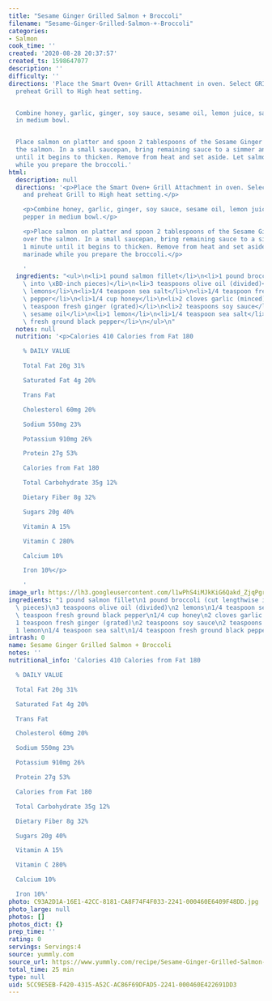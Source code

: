 ```yaml
---
title: "Sesame Ginger Grilled Salmon + Broccoli"
filename: "Sesame-Ginger-Grilled-Salmon-+-Broccoli"
categories:
- Salmon
cook_time: ''
created: '2020-08-28 20:37:57'
created_ts: 1598647077
description: ''
difficulty: ''
directions: 'Place the Smart Oven+ Grill Attachment in oven. Select GRILL Mode and
  preheat Grill to High heat setting.


  Combine honey, garlic, ginger, soy sauce, sesame oil, lemon juice, salt and pepper
  in medium bowl.


  Place salmon on platter and spoon 2 tablespoons of the Sesame Ginger Sauce over
  the salmon. In a small saucepan, bring remaining sauce to a simmer and cook 1 minute
  until it begins to thicken. Remove from heat and set aside. Let salmon marinade
  while you prepare the broccoli.'
html:
  description: null
  directions: '<p>Place the Smart Oven+ Grill Attachment in oven. Select GRILL Mode
    and preheat Grill to High heat setting.</p>

    <p>Combine honey, garlic, ginger, soy sauce, sesame oil, lemon juice, salt and
    pepper in medium bowl.</p>

    <p>Place salmon on platter and spoon 2 tablespoons of the Sesame Ginger Sauce
    over the salmon. In a small saucepan, bring remaining sauce to a simmer and cook
    1 minute until it begins to thicken. Remove from heat and set aside. Let salmon
    marinade while you prepare the broccoli.</p>

    '
  ingredients: "<ul>\n<li>1 pound salmon fillet</li>\n<li>1 pound broccoli (cut lengthwise\
    \ into \xBD-inch pieces)</li>\n<li>3 teaspoons olive oil (divided)</li>\n<li>2\
    \ lemons</li>\n<li>1/4 teaspoon sea salt</li>\n<li>1/4 teaspoon fresh ground black\
    \ pepper</li>\n<li>1/4 cup honey</li>\n<li>2 cloves garlic (minced)</li>\n<li>1\
    \ teaspoon fresh ginger (grated)</li>\n<li>2 teaspoons soy sauce</li>\n<li>2 teaspoons\
    \ sesame oil</li>\n<li>1 lemon</li>\n<li>1/4 teaspoon sea salt</li>\n<li>1/4 teaspoon\
    \ fresh ground black pepper</li>\n</ul>\n"
  notes: null
  nutrition: '<p>Calories 410 Calories from Fat 180

    % DAILY VALUE

    Total Fat 20g 31%

    Saturated Fat 4g 20%

    Trans Fat

    Cholesterol 60mg 20%

    Sodium 550mg 23%

    Potassium 910mg 26%

    Protein 27g 53%

    Calories from Fat 180

    Total Carbohydrate 35g 12%

    Dietary Fiber 8g 32%

    Sugars 20g 40%

    Vitamin A 15%

    Vitamin C 280%

    Calcium 10%

    Iron 10%</p>

    '
image_url: https://lh3.googleusercontent.com/l1wPhS4iMJkKiG6Qakd_ZjqPgrE_3kqlle89FFMMOeARl_OsMwdXlqVHVygnrtG299Uzu40LJZ97ORAVsKWiQrU=s640-c-rj-v1-e365
ingredients: "1 pound salmon fillet\n1 pound broccoli (cut lengthwise into \xBD-inch\
  \ pieces)\n3 teaspoons olive oil (divided)\n2 lemons\n1/4 teaspoon sea salt\n1/4\
  \ teaspoon fresh ground black pepper\n1/4 cup honey\n2 cloves garlic (minced)\n\
  1 teaspoon fresh ginger (grated)\n2 teaspoons soy sauce\n2 teaspoons sesame oil\n\
  1 lemon\n1/4 teaspoon sea salt\n1/4 teaspoon fresh ground black pepper"
intrash: 0
name: Sesame Ginger Grilled Salmon + Broccoli
notes: ''
nutritional_info: 'Calories 410 Calories from Fat 180

  % DAILY VALUE

  Total Fat 20g 31%

  Saturated Fat 4g 20%

  Trans Fat

  Cholesterol 60mg 20%

  Sodium 550mg 23%

  Potassium 910mg 26%

  Protein 27g 53%

  Calories from Fat 180

  Total Carbohydrate 35g 12%

  Dietary Fiber 8g 32%

  Sugars 20g 40%

  Vitamin A 15%

  Vitamin C 280%

  Calcium 10%

  Iron 10%'
photo: C93A2D1A-16E1-42CC-8181-CA8F74F4F033-2241-000460E6409F48DD.jpg
photo_large: null
photos: []
photos_dict: {}
prep_time: ''
rating: 0
servings: Servings:4
source: yummly.com
source_url: https://www.yummly.com/recipe/Sesame-Ginger-Grilled-Salmon-_-Broccoli-2531722
total_time: 25 min
type: null
uid: 5CC9E5EB-F420-4315-A52C-AC86F69DFAD5-2241-000460E422691DD3
---
```


